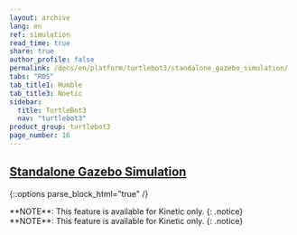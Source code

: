```yaml
---
layout: archive
lang: en
ref: simulation
read_time: true
share: true
author_profile: false
permalink: /docs/en/platform/turtlebot3/standalone_gazebo_simulation/
tabs: "ROS"
tab_title1: Humble
tab_title3: Noetic
sidebar:
  title: TurtleBot3
  nav: "turtlebot3"
product_group: turtlebot3
page_number: 16
---
```


<style>body {counter-reset: h1 6 !important;}</style>
<div style="counter-reset: h2 4"></div>

<!--[dummy Header 1]>
  <h1 id="dummy">Simulation</h1>
  <h2 id="dummy">Standalone Gazebo Simulation</h2>
  <p class="dummy_content">Gazebo Worlds Simultates TurtleBot3</p>
<![end dummy Header 1]-->

## [Standalone Gazebo Simulation](#standalone-gazebo-simulation)

{::options parse_block_html="true" /}

<section data-id="{{ page.tab_title1 }}" class="tab_contents">
**NOTE**: This feature is available for Kinetic only.
{: .notice}
</section>

<section data-id="{{ page.tab_title3 }}" class="tab_contents">
**NOTE**: This feature is available for Kinetic only.
{: .notice}
</section>
